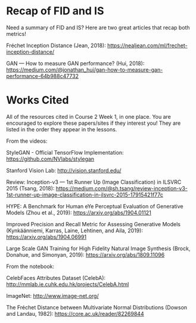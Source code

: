 # Recap of FID and IS

Need a summary of FID and IS? Here are two great articles that recap both metrics!

Fréchet Inception Distance (Jean, 2018): https://nealjean.com/ml/frechet-inception-distance/

GAN — How to measure GAN performance? (Hui, 2018): https://medium.com/@jonathan_hui/gan-how-to-measure-gan-performance-64b988c47732

# Works Cited
All of the resources cited in Course 2 Week 1, in one place. You are encouraged to explore these papers/sites if they interest you! They are listed in the order they appear in the lessons.

From the videos:

StyleGAN - Official TensorFlow Implementation: https://github.com/NVlabs/stylegan

Stanford Vision Lab: http://vision.stanford.edu/

Review: Inception-v3 — 1st Runner Up (Image Classification) in ILSVRC 2015 (Tsang, 2018): https://medium.com/@sh.tsang/review-inception-v3-1st-runner-up-image-classification-in-ilsvrc-2015-17915421f77c

HYPE: A Benchmark for Human eYe Perceptual Evaluation of Generative Models (Zhou et al., 2019): https://arxiv.org/abs/1904.01121

Improved Precision and Recall Metric for Assessing Generative Models (Kynkäänniemi, Karras, Laine, Lehtinen, and Aila, 2019): https://arxiv.org/abs/1904.06991

Large Scale GAN Training for High Fidelity Natural Image Synthesis (Brock, Donahue, and Simonyan, 2019): https://arxiv.org/abs/1809.11096

From the notebook:

CelebFaces Attributes Dataset (CelebA): http://mmlab.ie.cuhk.edu.hk/projects/CelebA.html

ImageNet: http://www.image-net.org/

The Fréchet Distance between Multivariate Normal Distributions (Dowson and Landau, 1982): https://core.ac.uk/reader/82269844